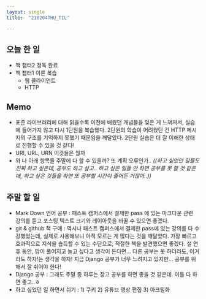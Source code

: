```yaml
---
layout: single
title:  "210204THU_TIL"

---
```


## 오늘 한 일

* 책 챕터2 정독 완료
* 책 챕터1 이론 복습
  * 웹 클라이언트
  * HTTP

## Memo

* 표준 라이브러리에 대해 읽을수록 이전에 배웠던 개념들을 잊은 게 느껴져서, 실습에 들어가지 않고 다시 1단원을 복습했다. 2단원의 학습이 어려웠던 건 HTTP 메시지의 구조를 기억하지 못했기 때문임을 깨달았다. 2단원 실습은 더 잘 이해한 상태로 진행할 수 있을 것 같다!
* URI, URL, URN 이것들은 뭘까
* 와 나 아래 항목들 주말에 다 할 수 있을까? 또 계획 오류인가.. *((하고 싶었던 일들도 진짜 하고 싶은데, 공부도 하고 싶고.. 하고 싶은 일들 안 하면 공부를 못 할 것 같은데, 하고 싶은 것들을 하면 또 공부할 시간이 줄어든 거잖아..))*

## 주말 할 일

* Mark Down 언어 공부 : 패스트 캠퍼스에서 결제한 pass 에 있는 마크다운 관련 강의를 듣고 포스팅 텍스트 크기와 레이아웃을 바꿀 수 있으면 좋겠다.
* git & github 책 구매 : 역시나 패스트 캠퍼스에서 결제한 pass에 있는 강의를 다 수강했었는데, 실제로 사용해보니 아직 모르는 게 많다는 것을 깨달았다. 가장 빠르고 효과적으로 지식을 습득할 수 있는 수단으로, 적절한 책을 발견했으면 좋겠다. 설 연휴 동안, 맘이 풀어지고 놀고 싶다고 생각이 든다면... 다른 공부는 못 하더라도, 이거라도 하자!는 생각을 하자! 지금 Django 공부가 너무 느려지고 있지만... 공부를 위해서 잘 쉬어야 한다!
* Django 공부 : 그래도 주말 중 하루는 장고 공부를 하면 좋을 것 같은데. 이틀 다 하면 좋고..ㅎ
* 하고 싶었던 일 하면서 쉬기 : 1) 쿠키 2) 유튜브 영상 편집 3) 아크릴화